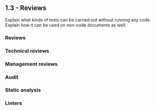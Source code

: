 ## 1.3 - Reviews
Explain what kinds of tests can be carried out without running any code. 
Explain how it can be used on non-code documents as well.

### Reviews


### Technical reviews


### Management reviews


### Audit


### Static analysis


### Linters
